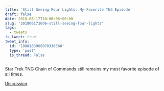 ```yaml
---
title: 'Still Seeing Four Lights: My Favorite TNG Episode'
draft: false
date: 2018-06-17T10:06:06+00:00
slug: '201806171006-still-seeing-four-lights'
tags:
  - tweets
is_tweet: true
tweet_info:
  id: '1008183980070338560'
  type: 'post'
  is_thread: False
---
```




Star Trek TNG Chain of Commands still remains my most favorite episode of all times.

[Discussion](https://x.com/sytelus/status/1008183980070338560)
